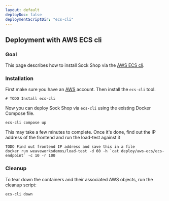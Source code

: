 ```yaml
---
layout: default
deployDoc: false
deploymentScriptDir: "ecs-cli"
---
```


## Deployment with AWS ECS cli

### Goal

This page describes how to install Sock Shop via the [AWS ECS cli](http://docs.aws.amazon.com/AmazonECS/latest/developerguide/ECS_CLI.html).

### Installation

First make sure you have an [AWS](http://aws.amazon.com) account. Then install the `ecs-cli` tool.

<!-- deploy-doc-start pre-install -->

    # TODO Install ecs-cli

<!-- deploy-doc-end -->

Now you can deploy Sock Shop via `ecs-cli` using the existing Docker Compose file.

<!-- deploy-doc-start create-infrastructure -->

    ecs-cli compose up
    
<!-- deploy-doc-end -->

This may take a few minutes to complete. Once it's done, find out the IP address of the frontend and run the load-test against it

<!-- deploy-doc-start run-tests -->

    TODO Find out frontend IP address and save this in a file
    docker run weaveworksdemos/load-test -d 60 -h `cat deploy/aws-ecs/ecs-endpoint` -c 10 -r 100

<!-- deploy-doc-end -->

### Cleanup

To tear down the containers and their associated AWS objects, run the cleanup script:

<!-- deploy-doc-start destroy-infrastructure -->

    ecs-cli down

<!-- deploy-doc-end -->
